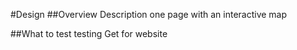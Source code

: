 #Design
##Overview Description
one page with an interactive map

##What to test
testing  Get for website
